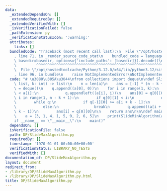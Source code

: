 ```yaml
---
data:
  _extendedDependsOn: []
  _extendedRequiredBy: []
  _extendedVerifiedWith: []
  _isVerificationFailed: false
  _pathExtension: py
  _verificationStatusIcon: ':warning:'
  attributes:
    links: []
  bundledCode: "Traceback (most recent call last):\n  File \"/opt/hostedtoolcache/Python/3.12.0/x64/lib/python3.12/site-packages/onlinejudge_verify/documentation/build.py\"\
    , line 71, in _render_source_code_stat\n    bundled_code = language.bundle(stat.path,\
    \ basedir=basedir, options={'include_paths': [basedir]}).decode()\n          \
    \         ^^^^^^^^^^^^^^^^^^^^^^^^^^^^^^^^^^^^^^^^^^^^^^^^^^^^^^^^^^^^^^^^^^^^^^^^^^^^^^^^^\n\
    \  File \"/opt/hostedtoolcache/Python/3.12.0/x64/lib/python3.12/site-packages/onlinejudge_verify/languages/python.py\"\
    , line 96, in bundle\n    raise NotImplementedError\nNotImplementedError\n"
  code: "# \u3080\u305A\u3044\nfrom collections import deque\n\ndef SlideMinAlgorithm(a:\
    \ list, k: int) -> list:\n    n = len(a)\n    ans = [-1] * (n - k + 1)\n    q\
    \ = deque()\n    q.append((a[0], 0))\n    for i in range(1, k):\n        if q[0][0]\
    \ < a[i]:\n            q.appendleft((a[i], i))\n    ans[0] = q[0][0]\n\n    for\
    \ i in range(1, n - k + 1):\n        if q[0][1] < i:\n            q.popleft()\n\
    \        while q:\n            if q[-1][0] >= a[i + k - 1]:\n                q.pop()\n\
    \            else:\n                break\n        q.append((a[i + k - 1], i +\
    \ k - 1))\n        ans[i] = q[0][0]\n\n    return ans\n\n\ndef main() -> None:\n\
    \    a = [3, 1, 4, 1, 5, 9, 2, 6, 5]\n    print(SlideMinAlgorithm(a, 4))\n\n\n\
    if __name__ == \"__main__\":\n    main()"
  dependsOn: []
  isVerificationFile: false
  path: DP/SlideMaxAlgorithm.py
  requiredBy: []
  timestamp: '1970-01-01 00:00:00+00:00'
  verificationStatus: LIBRARY_NO_TESTS
  verifiedWith: []
documentation_of: DP/SlideMaxAlgorithm.py
layout: document
redirect_from:
- /library/DP/SlideMaxAlgorithm.py
- /library/DP/SlideMaxAlgorithm.py.html
title: DP/SlideMaxAlgorithm.py
---
```

